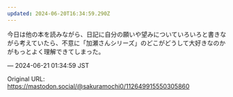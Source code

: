 ```yaml
---
updated: 2024-06-20T16:34:59.290Z
---
```


<p>今日は他の本を読みながら、日記に自分の願いや望みについていろいろと書きながら考えていたら、不意に「加瀬さんシリーズ」のどこがどうして大好きなのかがもっとよく理解できてしまった。</p>

&mdash; 2024-06-21 01:34:59 JST

Original URL: https://mastodon.social/@sakuramochi0/112649915550305860
